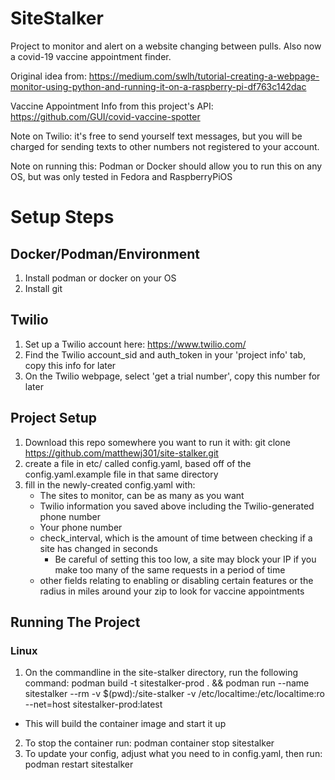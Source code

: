 # SiteStalker

Project to monitor and alert on a website changing between pulls. Also now a covid-19 vaccine appointment finder. 

Original idea
from: https://medium.com/swlh/tutorial-creating-a-webpage-monitor-using-python-and-running-it-on-a-raspberry-pi-df763c142dac

Vaccine Appointment Info from this project's API: https://github.com/GUI/covid-vaccine-spotter 

Note on Twilio: it's free to send yourself text messages, but you will be charged for sending texts to other numbers not
registered to your account.

Note on running this: Podman or Docker should allow you to run this on any OS, but was only tested in Fedora and RaspberryPiOS

# Setup Steps
## Docker/Podman/Environment
1. Install podman or docker on your OS
2. Install git 

## Twilio
1. Set up a Twilio account here: https://www.twilio.com/
2. Find the Twilio account_sid and auth_token in your 'project info' tab, copy this info for later
3. On the Twilio webpage, select 'get a trial number', copy this number for later
   
## Project Setup
1. Download this repo somewhere you want to run it with: git clone https://github.com/matthewj301/site-stalker.git
5. create a file in etc/ called config.yaml, based off of the config.yaml.example file in that same directory
6. fill in the newly-created config.yaml with:
   - The sites to monitor, can be as many as you want
   - Twilio information you saved above including the Twilio-generated phone number
   - Your phone number
   - check_interval, which is the amount of time between checking if a site has changed in seconds
      - Be careful of setting this too low, a site may block your IP if you make too many of the same requests in a period of time
   - other fields relating to enabling or disabling certain features or the radius in miles around your zip to look for vaccine appointments

## Running The Project
### Linux
1. On the commandline in the site-stalker directory, run the following command: podman build -t sitestalker-prod . && podman run --name sitestalker --rm -v $(pwd):/site-stalker -v /etc/localtime:/etc/localtime:ro --net=host sitestalker-prod:latest 
 - This will build the container image and start it up
2. To stop the container run: podman container stop sitestalker
3. To update your config, adjust what you need to in config.yaml, then run: podman restart sitestalker